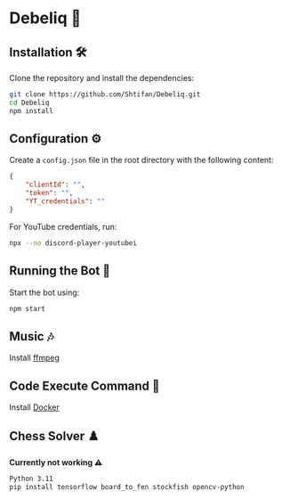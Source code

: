 # Debeliq 🎵

## Installation 🛠️

Clone the repository and install the dependencies:

```bash
git clone https://github.com/Shtifan/Debeliq.git
cd Debeliq
npm install
```

## Configuration ⚙️

Create a `config.json` file in the root directory with the following content:

```json
{
    "clientId": "",
    "token": "",
    "YT_credentials": ""
}
```

For YouTube credentials, run:

```bash
npx --no discord-player-youtubei
```

## Running the Bot 🚀

Start the bot using:

```bash
npm start
```

## Music 🎶

Install [ffmpeg](https://www.gyan.dev/ffmpeg/builds/)

## Code Execute Command 🐳

Install [Docker](https://www.docker.com/products/docker-desktop/)

## Chess Solver ♟️

**Currently not working ⚠️**

```bash
Python 3.11
pip install tensorflow board_to_fen stockfish opencv-python
```

